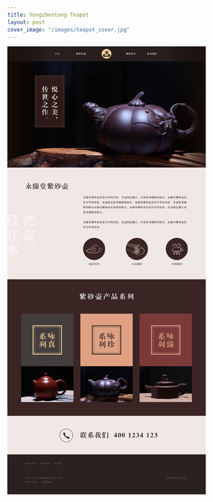 ```yaml
---
title: Yongzhentang Teapot
layout: post
cover_image: "/images/teapot_cover.jpg"
---
```

![](/images/teapot_1.jpg)
